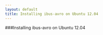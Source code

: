 ```yaml
---
layout: default
title: Installing ibus-avro on Ubuntu 12.04
---
```


###Installing ibus-avro on Ubuntu 12.04
